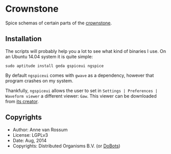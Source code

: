 # Crownstone

Spice schemas of certain parts of the [crownstone](https://dobots.nl/products/crownstone.html).

## Installation

The scripts will probably help you a lot to see what kind of binaries I use. On an Ubuntu 14.04 system it is quite simple:

    sudo aptitude install geda gspiceui ngspice

By default `ngspiceui` comes with `gwave` as a dependency, however that program crashes on my system.

Thankfully, `ngspiceui` allows the user to set in `Settings | Preferences | Waveform viewer` a different viewer: `Gaw`. This viewer can be downloaded from [its creator](http://www.rvq.fr/php/ndl.php?id=gaw.?-.*).

## Copyrights

* Author: Anne van Rossum
* License: LGPLv3
* Date: Aug, 2014
* Copyrights: Distributed Organisms B.V. (or [DoBots](https://dobots.nl))
